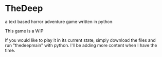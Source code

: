 # TheDeep
a text based horror adventure game written in python

This game is a WIP

If you would like to play it in its current state, simply download the files and run "thedeepmain" with python.
I'll be adding more content when I have the time.
